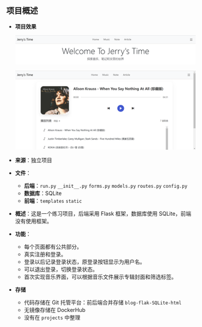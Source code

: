 ## 项目概述

- **项目效果**

    ![image-20241229081244734](assets/image-20241229081244734.png)

    ![image-20241229081340171](assets/image-20241229081340171.png)

- **来源**：独立项目
- **文件**：

    - **后端**：`run.py` `__init__.py` `forms.py` `models.py` `routes.py` `config.py`
    - **数据库**：SQLite
    - **前端**：`templates` `static`

- **概述**：这是一个练习项目，后端采用 Flask 框架，数据库使用 SQLite，前端没有使用框架。
- **功能**：

    - 每个页面都有公共部分。
    - 真实注册和登录。
    - 登录以后记录登录状态，原登录按钮显示为用户名。
    - 可以退出登录，切换登录状态。
    - 首次实现音乐界面，可以根据音乐文件展示专辑封面和筛选标签。

- **存储**

    - 代码存储在 Git 托管平台：前后端合并存储 `blog-flak-SQLite-html`
    - 无镜像存储在 DockerHub
    - 没有在 `projects` 中整理
